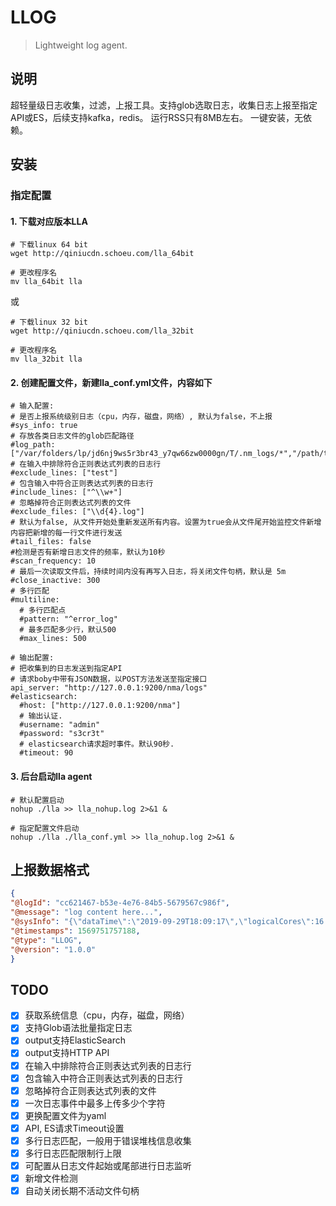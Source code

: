 # LLOG

> Lightweight log agent.

## 说明
超轻量级日志收集，过滤，上报工具。支持glob选取日志，收集日志上报至指定API或ES，后续支持kafka，redis。
运行RSS只有8MB左右。
一键安装，无依赖。

## 安装

### 指定配置

#### 1. 下载对应版本LLA
```
# 下载linux 64 bit
wget http://qiniucdn.schoeu.com/lla_64bit

# 更改程序名
mv lla_64bit lla
```
或
```
# 下载linux 32 bit
wget http://qiniucdn.schoeu.com/lla_32bit

# 更改程序名
mv lla_32bit lla
```

#### 2. 创建配置文件，新建lla_conf.yml文件，内容如下

```
# 输入配置:
# 是否上报系统级别日志（cpu，内存，磁盘，网络）, 默认为false，不上报
#sys_info: true
# 存放各类日志文件的glob匹配路径
#log_path: ["/var/folders/lp/jd6nj9ws5r3br43_y7qw66zw0000gn/T/.nm_logs/*","/path/to/error/log/.log"]
# 在输入中排除符合正则表达式列表的日志行
#exclude_lines: ["test"]
# 包含输入中符合正则表达式列表的日志行
#include_lines: ["^\\w+"]
# 忽略掉符合正则表达式列表的文件
#exclude_files: ["\\d{4}.log"]
# 默认为false, 从文件开始处重新发送所有内容。设置为true会从文件尾开始监控文件新增内容把新增的每一行文件进行发送
#tail_files: false
#检测是否有新增日志文件的频率，默认为10秒
#scan_frequency: 10
# 最后一次读取文件后，持续时间内没有再写入日志，将关闭文件句柄，默认是 5m
#close_inactive: 300
# 多行匹配
#multiline:
  # 多行匹配点
  #pattern: "^error_log"
  # 最多匹配多少行，默认500
  #max_lines: 500

# 输出配置:
# 把收集到的日志发送到指定API
# 请求boby中带有JSON数据，以POST方法发送至指定接口
api_server: "http://127.0.0.1:9200/nma/logs"
#elasticsearch:
  #host: ["http://127.0.0.1:9200/nma"]
  # 输出认证.
  #username: "admin"
  #password: "s3cr3t"
  # elasticsearch请求超时事件。默认90秒.
  #timeout: 90
```

#### 3. 后台启动lla agent
```
# 默认配置启动
nohup ./lla >> lla_nohup.log 2>&1 &

# 指定配置文件启动
nohup ./lla ./lla_conf.yml >> lla_nohup.log 2>&1 &
```

## 上报数据格式
```json
{
"@logId": "cc621467-b53e-4e76-84b5-5679567c986f",
"@message": "log content here...",
"@sysInfo": "{\"dataTime\":\"2019-09-29T18:09:17\",\"logicalCores\":16...}",
"@timestamps": 1569751757188,
"@type": "LLOG",
"@version": "1.0.0"
}

```

## TODO
- [x] 获取系统信息（cpu，内存，磁盘，网络）
- [x] 支持Glob语法批量指定日志
- [x] output支持ElasticSearch
- [x] output支持HTTP API
- [x] 在输入中排除符合正则表达式列表的日志行
- [x] 包含输入中符合正则表达式列表的日志行
- [x] 忽略掉符合正则表达式列表的文件
- [x] 一次日志事件中最多上传多少个字符
- [x] 更换配置文件为yaml
- [x] API, ES请求Timeout设置
- [x] 多行日志匹配，一般用于错误堆栈信息收集
- [x] 多行日志匹配限制行上限
- [x] 可配置从日志文件起始或尾部进行日志监听
- [x] 新增文件检测
- [x] 自动关闭长期不活动文件句柄

